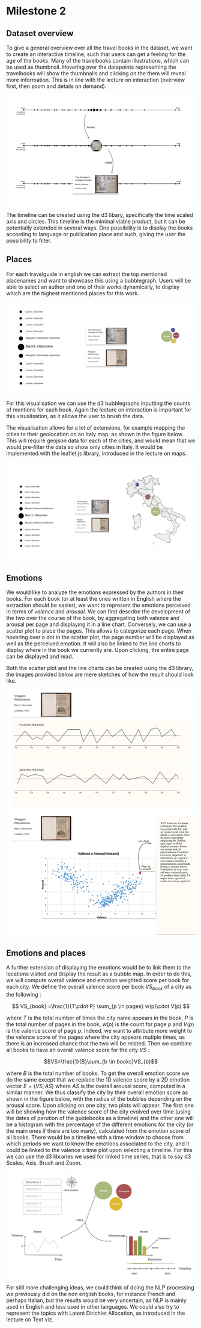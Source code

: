 # Milestone 2


## Dataset overview

To give a general overview over all the travel books in the dataset, we want to create an interactive timeline, such that users can get a feeling for the age of the books. Many of the travelbooks contain illustrations, which can be used as thumbnail. Hovering over the datapoints representing the travelbooks will show the thumbnails and clicking on the them will reveal more information. This is in line with the lecture on interaction (overview first, then zoom and details on demand). 

![overview](./plots/overview.png)

The timeline can be created using the d3 libary, specifically the time scaled axis and circles. This timeline is the minimal viable product, but it can be potentially extended in several ways. One possibility is to display the books according to language or publication place and such, giving the user the possibility to filter.

## Places

For each travelguide in english we can extract the top mentioned placenames and want to showcase this using a bubblegraph. Users will be able to select an author and one of their works dynamically, to display which are the highest mentioned places for this work.

![bubbles](./plots/bubbles.png)

For this visualisation we can use the d3 bubblegraphs inputting the counts of mentions for each book. Again the lecture on interaction is important for this visualisation, as it allows the user to brush the data. 

The visualisation allows for a lot of extensions, for example mapping the cities to their geolocation on an Italy map, as shown in the figure below. This will require geojson data for each of the cities, and would mean that we would pre-filter the data so show only cities in Italy. It would be implemented with the leaflet.js library, introduced in the lecture on maps.

![bubbles](./plots/places_italy.png)


## Emotions

We would like to analyze the emotions expressed by the authors in their books. For each book (or at least the ones written in English where the extraction should be easier), we want to represent the emotions perceived in terms of *valence* and *arousal*. We can first describe the development of the two over the course of the book, by aggregating both valence and arousal per page and displaying it in a line chart. Conversely, we can use a scatter plot to place the pages. This allows to categorize each page. When hovering over a dot in the scatter plot, the page number will be displayed as well as the perceived emotion. It will also be linked to the line charts to display where in the book we currently are. Upon clicking, the entire page can be displayed and read.

Both the scatter plot and the line charts can be created using the d3 library, the images provided below are mere sketches of how the result should look like.

![va_per_page](./plots/v_a_per_page.png)
![page_per_v_a](./plots/page_per_v_a.png)

## Emotions and places

A further extension of displaying the emotions would be to link them to the locations visited and display the result as a bubble map. In order to do this, we will compute overall valence and emotion weighted score per book for each city. We define the overall valence score per book $VS_{book}$ of a city as the following :

$$ VS_{book} =\frac{1}{T\cdot P} \sum_{p \in pages} w(p)\cdot V(p) $$

where $T$ is the total number of times the city name appears in the book, $P$ is the total number of pages in the book, $w(p)$ is the count for page $p$ and $V(p)$ is the valence score of page $p$. Indeed, we want to attribute more weight to the valence score of the pages where the city appears mutiple times, as there is an increased chance that the two will be related. Then we combine all books to have an overall valence score for the city $VS$ :

$$VS=\frac{1}{B}\sum_{b \in books}VS_{b}$$

where $B$ is the total number of books. To get the overall emotion score we do the same except that we replace the 1D valence score by a 2D emotion vector $E=(VS, AS)$ where $AS$ is the overall arousal score, computed in a similar manner. We thus classify the city by their overall emotion score as shown in the figure below, with the radius of the bubbles depending on the arousal score. Upon clicking on one city, two plots will appear. The first one will be showing how the valence score of the city evolved over time (using the dates of parution of the guidebooks as a timeline) and the other one will be a histogram with the percentage of the different emotions for the city (or the main ones if there are too many), calculated from the emotion score of all books. There would be a timeline with a time window to choose from which periods we want to know the emotions associated to the city, and it could be linked to the valence x time plot upon selecting a timeline. For this we can use the d3 libraries we used for linked time series, that is to say d3 Scales, Axis, Brush and Zoom.


![emotions_per_cities](./plots/emotions_per_cities.png)

For still more challenging ideas, we could think of doing the NLP processing we previously did on the non english books, for instance French and perhaps Italian, but the results would be very uncertain, as NLP is mainly used in English and less used in other languages. We could also try to represent the topics with Latent Dirichlet Allocation, as introduced in the lecture on Text viz.
